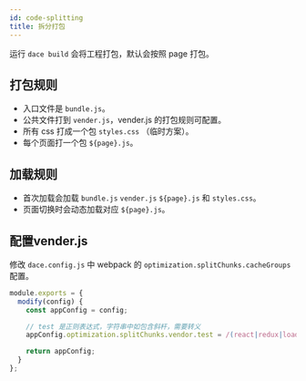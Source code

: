 ```yaml
---
id: code-splitting
title: 拆分打包
---
```


运行 `dace build` 会将工程打包，默认会按照 page 打包。

## 打包规则
- 入口文件是 `bundle.js`。
- 公共文件打到 `vender.js`，vender.js 的打包规则可配置。
- 所有 css 打成一个包 `styles.css` （临时方案）。
- 每个页面打一个包 `${page}.js`。

## 加载规则
- 首次加载会加载 `bundle.js` `vender.js` `${page}.js` 和 `styles.css`。
- 页面切换时会动态加载对应 `${page}.js`。

## 配置vender.js
修改 `dace.config.js` 中 webpack 的 `optimization.splitChunks.cacheGroups` 配置。

```js
module.exports = {
  modify(config) {
    const appConfig = config;

    // test 是正则表达式，字符串中如包含斜杆，需要转义
    appConfig.optimization.splitChunks.vendor.test = /(react|redux|loadable-components|core-js|deep-equal|dace\/dist)/

    return appConfig;
  }
};
```
